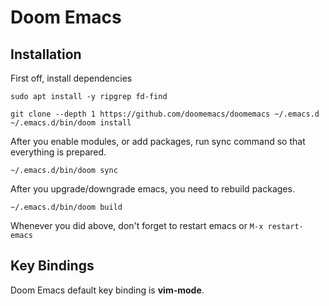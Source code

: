 Doom Emacs
=============================

## Installation

First off, install dependencies

```
sudo apt install -y ripgrep fd-find
```

```
git clone --depth 1 https://github.com/doomemacs/doomemacs ~/.emacs.d
~/.emacs.d/bin/doom install
```

After you enable modules, or add packages, run sync command so that everything is prepared.

```
~/.emacs.d/bin/doom sync
```

After you upgrade/downgrade emacs, you need to rebuild packages.

```
~/.emacs.d/bin/doom build
```

Whenever you did above, don't forget to restart emacs or `M-x restart-emacs`

## Key Bindings

Doom Emacs default key binding is **vim-mode**.

